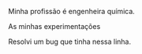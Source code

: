 Minha profissão é engenheira química.

As minhas experimentações

Resolvi um bug que tinha nessa linha.